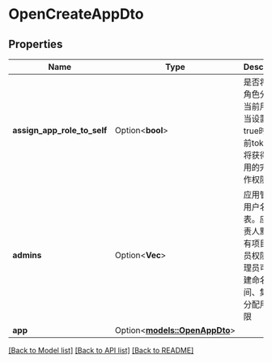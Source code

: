 # OpenCreateAppDto

## Properties

Name | Type | Description | Notes
------------ | ------------- | ------------- | -------------
**assign_app_role_to_self** | Option<**bool**> | 是否将应用角色分配给当前用户。当设置为true时，当前token用户将获得该应用的完全操作权限 | [optional]
**admins** | Option<**Vec<String>**> | 应用管理员用户名列表。应用负责人默认具有项目管理员权限。管理员可以创建命名空间、集群并分配用户权限 | [optional]
**app** | Option<[**models::OpenAppDto**](OpenAppDTO.md)> |  | [optional]

[[Back to Model list]](../README.md#documentation-for-models) [[Back to API list]](../README.md#documentation-for-api-endpoints) [[Back to README]](../README.md)


